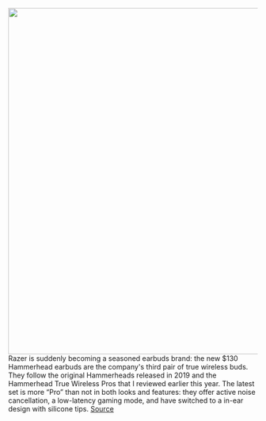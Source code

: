 <img src='https://cdn.vox-cdn.com/thumbor/aY0FFF3XrEN46H5u81rG6x3Atgk=/0x0:2040x1360/1200x675/filters:focal(872x720:1198x1046)/cdn.vox-cdn.com/uploads/chorus_image/image/69748495/DSCF4666_Edited.0.jpeg' width='700px' /><br/>
Razer is suddenly becoming a seasoned earbuds brand: the new $130 Hammerhead earbuds are the company's third pair of true wireless buds. They follow the original Hammerheads released in 2019 and the Hammerhead True Wireless Pros that I reviewed earlier this year. The latest set is more “Pro” than not in both looks and features: they offer active noise cancellation, a low-latency gaming mode, and have switched to a in-ear design with silicone tips.
<a href='https://www.theverge.com/22632338/razer-hammerhead-true-wireless-earbuds-2nd-gen-review'> Source <a/>